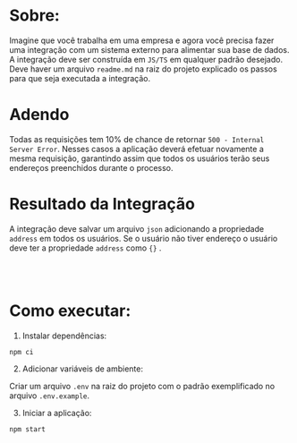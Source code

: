 # Sobre:

Imagine que você trabalha em uma empresa e agora você precisa fazer uma integração com
um sistema externo para alimentar sua base de dados. A integração deve ser construída em `JS/TS` em qualquer padrão desejado. Deve haver um
arquivo `readme.md` na raiz do projeto explicado os passos para que seja executada a
integração.

# Adendo

Todas as requisições tem 10% de chance de retornar `500 - Internal Server Error`.
Nesses casos a aplicação deverá efetuar novamente a mesma requisição, garantindo assim
que todos os usuários terão seus endereços preenchidos durante o processo.

# Resultado da Integração

A integração deve salvar um arquivo `json` adicionando a propriedade `address` em todos
os usuários. Se o usuário não tiver endereço o usuário deve ter a propriedade `address`
como `{}` .

<br/><br/>

# Como executar:

1. Instalar dependências:
```
npm ci
```

2. Adicionar variáveis de ambiente:

Criar um arquivo `.env` na raiz do projeto com o padrão exemplificado no arquivo `.env.example`.

3. Iniciar a aplicação:
```
npm start
```
